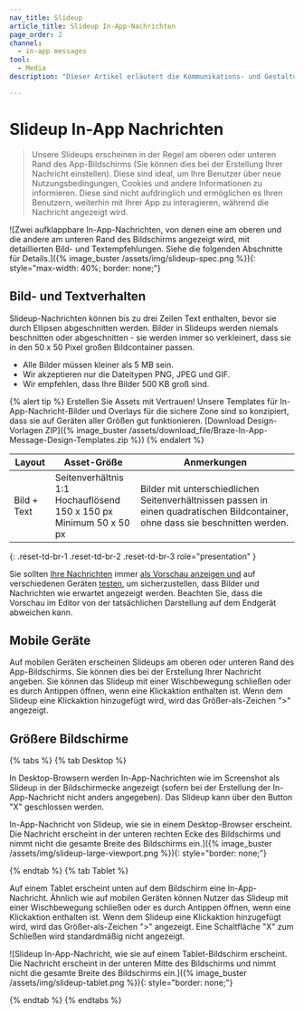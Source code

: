 ```yaml
---
nav_title: Slideup
article_title: Slideup In-App-Nachrichten
page_order: 2
channel:
  - in-app messages
tool:
  - Media
description: "Dieser Artikel erläutert die Kommunikations- und Gestaltungsvorgaben für Slideup-Nachrichten in der App."

---
```


# Slideup In-App Nachrichten

> Unsere Slideups erscheinen in der Regel am oberen oder unteren Rand des App-Bildschirms (Sie können dies bei der Erstellung Ihrer Nachricht einstellen). Diese sind ideal, um Ihre Benutzer über neue Nutzungsbedingungen, Cookies und andere Informationen zu informieren. Diese sind nicht aufdringlich und ermöglichen es Ihren Benutzern, weiterhin mit Ihrer App zu interagieren, während die Nachricht angezeigt wird.

\![Zwei aufklappbare In-App-Nachrichten, von denen eine am oberen und die andere am unteren Rand des Bildschirms angezeigt wird, mit detaillierten Bild- und Textempfehlungen. Siehe die folgenden Abschnitte für Details.]({% image_buster /assets/img/slideup-spec.png %}){: style="max-width: 40%; border: none;"}

## Bild- und Textverhalten

Slideup-Nachrichten können bis zu drei Zeilen Text enthalten, bevor sie durch Ellipsen abgeschnitten werden. Bilder in Slideups werden niemals beschnitten oder abgeschnitten - sie werden immer so verkleinert, dass sie in den 50 x 50 Pixel großen Bildcontainer passen.

- Alle Bilder müssen kleiner als 5 MB sein.
- Wir akzeptieren nur die Dateitypen PNG, JPEG und GIF.
- Wir empfehlen, dass Ihre Bilder 500 KB groß sind.

{% alert tip %} Erstellen Sie Assets mit Vertrauen! Unsere Templates für In-App-Nachricht-Bilder und Overlays für die sichere Zone sind so konzipiert, dass sie auf Geräten aller Größen gut funktionieren. [Download Design-Vorlagen ZIP]({% image_buster /assets/download_file/Braze-In-App-Message-Design-Templates.zip %}) {% endalert %}

| Layout | Asset-Größe | Anmerkungen |
|--- | --- | --- |
| Bild + Text | Seitenverhältnis 1:1<br>Hochauflösend 150 x 150 px<br> Minimum 50 x 50 px | Bilder mit unterschiedlichen Seitenverhältnissen passen in einen quadratischen Bildcontainer, ohne dass sie beschnitten werden. |
{: .reset-td-br-1 .reset-td-br-2 .reset-td-br-3 role="presentation" }

Sie sollten [Ihre Nachrichten]({{site.baseurl}}/user_guide/message_building_by_channel/in-app_messages/testing/) immer [als Vorschau anzeigen und]({{site.baseurl}}/user_guide/message_building_by_channel/in-app_messages/testing/) auf verschiedenen Geräten [testen]({{site.baseurl}}/user_guide/message_building_by_channel/in-app_messages/testing/), um sicherzustellen, dass Bilder und Nachrichten wie erwartet angezeigt werden. Beachten Sie, dass die Vorschau im Editor von der tatsächlichen Darstellung auf dem Endgerät abweichen kann.

## Mobile Geräte

Auf mobilen Geräten erscheinen Slideups am oberen oder unteren Rand des App-Bildschirms. Sie können dies bei der Erstellung Ihrer Nachricht angeben. Sie können das Slideup mit einer Wischbewegung schließen oder es durch Antippen öffnen, wenn eine Klickaktion enthalten ist. Wenn dem Slideup eine Klickaktion hinzugefügt wird, wird das Größer-als-Zeichen ">" angezeigt.

## Größere Bildschirme

{% tabs %}
{% tab Desktop %}

In Desktop-Browsern werden In-App-Nachrichten wie im Screenshot als Slideup in der Bildschirmecke angezeigt (sofern bei der Erstellung der In-App-Nachricht nicht anders angegeben). Das Slideup kann über den Button "X" geschlossen werden.

In-App-Nachricht von Slideup, wie sie in einem Desktop-Browser erscheint. Die Nachricht erscheint in der unteren rechten Ecke des Bildschirms und nimmt nicht die gesamte Breite des Bildschirms ein.]({% image_buster /assets/img/slideup-large-viewport.png %}){: style="border: none;"}

{% endtab %}
{% tab Tablet %}

Auf einem Tablet erscheint unten auf dem Bildschirm eine In-App-Nachricht. Ähnlich wie auf mobilen Geräten können Nutzer das Slideup mit einer Wischbewegung schließen oder es durch Antippen öffnen, wenn eine Klickaktion enthalten ist. Wenn dem Slideup eine Klickaktion hinzugefügt wird, wird das Größer-als-Zeichen ">" angezeigt. Eine Schaltfläche "X" zum Schließen wird standardmäßig nicht angezeigt.

\![Slideup In-App-Nachricht, wie sie auf einem Tablet-Bildschirm erscheint. Die Nachricht erscheint in der unteren Mitte des Bildschirms und nimmt nicht die gesamte Breite des Bildschirms ein.]({% image_buster /assets/img/slideup-tablet.png %}){: style="border: none;"}

{% endtab %}
{% endtabs %}

